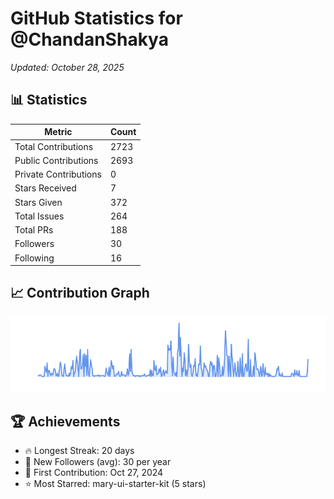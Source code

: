 # GitHub Statistics for @ChandanShakya
*Updated: October 28, 2025*

## 📊 Statistics
| Metric | Count |
|--------|--------|
| Total Contributions | 2723 |
| Public Contributions | 2693 |
| Private Contributions | 0 |
| Stars Received | 7 |
| Stars Given | 372 |
| Total Issues | 264 |
| Total PRs | 188 |
| Followers | 30 |
| Following | 16 |

## 📈 Contribution Graph

![Contribution Graph](./contribution_graph.png)

## 🏆 Achievements

- 🔥 Longest Streak: 20 days
- 👥 New Followers (avg): 30 per year
- 📅 First Contribution: Oct 27, 2024
- ⭐ Most Starred: mary-ui-starter-kit (5 stars)
